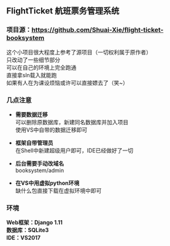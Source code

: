 ## FlightTicket 航班票务管理系统

### 项目源：https://github.com/Shuai-Xie/flight-ticket-booksystem

这个小项目很大程度上参考了源项目（一切权利属于原作者）  
只改动了一些细节部分  
可以在自己的环境上完全跑通  
直接拿sln载入就能跑  
如果有人在为课设烦恼或许可以直接嫖去了（笑~）

### 几点注意
+ **需要数据迁移**  
可以删除原数据库，新建同名数据库并加入项目  
使用VS中自带的数据迁移即可  

+ **框架自带管理员**  
在Shell中新建超级用户即可，IDE已经做好了一切

+ **后台需要手动改域名**  
booksystem/admin  

+ **在VS中用虚拟python环境**  
缺什么包直接下载在虚拟环境中即可  

### 环境  
**Web框架：Django 1.11**  
**数据库：SQLite3**  
**IDE：VS2017**  
